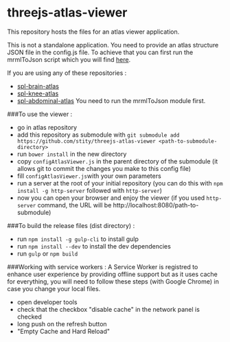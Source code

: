 # threejs-atlas-viewer
This repository hosts the files for an atlas viewer application.

This is not a standalone application. You need to provide an atlas structure JSON file in the config.js file.
To achieve that you can first run the mrmlToJson script which you will find [here](https://github.com/stity/mrmlToJson).

If you are using any of these repositories :
* [spl-brain-atlas](https://github.com/stity/spl-brain-atlas)
* [spl-knee-atlas](https://github.com/stity/spl-knee-atlas)
* [spl-abdominal-atlas](https://github.com/stity/spl-abdominal-atlas)
You need to run the mrmlToJson module first.

###To use the viewer :
* go in atlas repository
* add this repository as submodule with `git submodule add https://github.com/stity/threejs-atlas-viewer <path-to-submodule-directory>`
* run `bower install` in the new directory
* copy `configAtlasViewer.js` in the parent directory of the submodule (it allows git to commit the changes you make to this config file)
* fill `configAtlasViewer.js`with your own parameters
* run a server at the root of your initial repository (you can do this with `npm install -g http-server` followed with `http-server`)
* now you can open your browser and enjoy the viewer (if you used `http-server` command, the URL will be http://localhost:8080/path-to-submodule)

###To build the release files (dist directory) :
* run `npm install -g gulp-cli` to install gulp
* run `npm install --dev` to install the dev dependencies
* run `gulp` or `npm build`

###Working with service workers :
A Service Worker is registred to enhance user experience by providing offline support but as it uses cache for everything, you will need to follow these steps (with Google Chrome) in case you change your local files.
* open developer tools
* check that the checkbox "disable cache" in the network panel is checked
* long push on the refresh button
* "Empty Cache and Hard Reload"